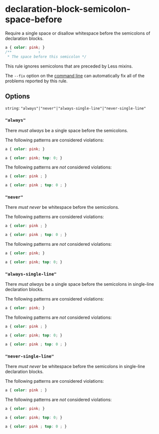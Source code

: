 # declaration-block-semicolon-space-before

Require a single space or disallow whitespace before the semicolons of declaration blocks.

```css
a { color: pink; }
/**            ↑
 * The space before this semicolon */
```

This rule ignores semicolons that are preceded by Less mixins.

The `--fix` option on the [command line](../../../docs/user-guide/usage/cli.md#autofixing-errors) can automatically fix all of the problems reported by this rule.

## Options

`string`: `"always"|"never"|"always-single-line"|"never-single-line"`

### `"always"`

There *must always* be a single space before the semicolons.

The following patterns are considered violations:

```css
a { color: pink; }
```

```css
a { color: pink; top: 0; }
```

The following patterns are *not* considered violations:

```css
a { color: pink ; }
```

```css
a { color: pink ; top: 0 ; }
```

### `"never"`

There *must never* be whitespace before the semicolons.

The following patterns are considered violations:

```css
a { color: pink ; }
```

```css
a { color: pink ; top: 0 ; }
```

The following patterns are *not* considered violations:

```css
a { color: pink; }
```

```css
a { color: pink; top: 0; }
```

### `"always-single-line"`

There *must always* be a single space before the semicolons in single-line declaration blocks.

The following patterns are considered violations:

```css
a { color: pink; }
```

The following patterns are *not* considered violations:

```css
a { color: pink ; }
```

```css
a { color: pink; top: 0; }
```

```css
a { color: pink ; top: 0 ; }
```

### `"never-single-line"`

There *must never* be whitespace before the semicolons in single-line declaration blocks.

The following patterns are considered violations:

```css
a { color: pink ; }
```

The following patterns are *not* considered violations:

```css
a { color: pink; }
```

```css
a { color: pink; top: 0; }
```

```css
a { color: pink ; top: 0 ; }
```
